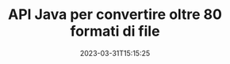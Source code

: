 ---
############################# Static ############################
layout: "product"
date: 2023-03-31T15:15:25
draft: false

product: "Conversion"
product_tag: "conversion"
platform: Java
platform_tag: java

############################# Head ############################
head_title: "Java API di conversione dei documenti | Converti immagini PDF Word Excel PPTX HTML"
head_description: "Java API di conversione dei documenti. Converti PDF Word DOC DOCX, fogli di calcolo Excel PPT PPTX, HTML, PSD, MPT MPP, e-mail MSG EMLX, AutoCAD e formati di file immagine."

############################# Header ############################
title: "API Java per convertire oltre 80 formati di file"
description: "API semplice per integrare la funzionalità di conversione di documenti e immagini nelle applicazioni Java senza installare alcun software esterno."
button:
    enable: true
    icon: "fas fa-arrow-down"
    label: "Scarica la prova gratuita"
    link: "https://downloads.groupdocs.com/conversion/java"

############################# SubMenu ############################
submenu:
    enable: true
    
    left:
        img_alt: "GroupDocs.Conversion for Java"
        image: "https://www.groupdocs.cloud/templates/groupdocs/images/product-logos/groupdocs-conversion-java.png"
        product: "GroupDocs.Conversion"
        platform: "Java"

    middle:
        button:
            # button loop
            - link: "#overview"
              text: "Panoramica"

            # button loop
            - link: "#features"
              text: "Caratteristiche"

            # button loop
            - link: "#support"
              text: "Supporto"

            # button loop
            - link: "https://products.groupdocs.app/conversion"
              text: "Dimostrazione dal vivo"

            # button loop
            - link: "https://purchase.groupdocs.com/pricing/conversion/java"
              text: "Prezzo"

    right:
        link_download: "https://downloads.groupdocs.com/conversion"
        link_learn: "https://docs.groupdocs.com/conversion/java/"
        link_buy: "https://purchase.groupdocs.com"

############################# Overview ############################
overview:
    enable: true
    content: |
      GroupDocs.Conversion for Java combina un potente set di API di conversione dei documenti per visualizzare immagini e formati di documenti nelle tue applicazioni Java senza la necessità di installare software aggiuntivo. Rasterizza in modo nativo i documenti e li converte in SVG+HTML+CSS per migliorare la qualità di visualizzazione dei documenti fornendo al contempo un output di testo vero e ad alta fedeltà. Utilizzando l'API di rendering dei documenti: visualizza rapidamente PDF, HTML, XML, Microsoft Office Word, fogli di lavoro Excel, presentazioni PowerPoint, e-mail di Outlook, diagrammi di Visio, progetti, metafile, immagini e vari altri formati di file con facilità e meno rischi di programmazione. Può anche visualizzare file protetti da password e consentire la rappresentazione di documenti come HTML, immagine o PDF dopo il rendering. La nostra libreria di conversione file è abbastanza personalizzabile, in quanto ti consente di visualizzare l'intero documento o renderizzarlo parzialmente per accelerare il processo. Attraverso GroupDocs.Conversion per l'API Java, puoi visualizzare pagine, intervalli di celle specifici in un foglio di calcolo o persino eseguire il rendering di un singolo livello di documento in formati come PDF e CAD.

      L'API GroupDocs.Conversion for Java ti consente di eseguire il rendering di documenti con/senza annotazioni o commenti per i formati di file supportati. Ti consente inoltre di aggiungere directory di font personalizzate ed estrarre informazioni di base sui documenti come FileType, Extension, Name, PageCount, ecc.
    tabs:
      enable: true
      
      ## TAB ONE ##
      tab_one:
        description: |
          Di seguito è riportata una panoramica di GroupDocs.Conversion for Java:
        
        right:
          enable: true
          icon: "fab fa-html5"
          title: "Panoramica"
          content: |
            * Rileva automaticamente il tipo di file
            * Converti documenti
            * Converti presentazioni
            * Converti fogli di calcolo
            * Converti immagini raster
            * Converti documenti PDF
            * Converti altri formati
            * Applica filigrana
            * Specificare la password del file
            * Personalizza la conversione

      ## TAB TWO ##
      tab_two:
        description: |
          GroupDocs.Conversion for Java supporta la conversione tra tutti i [formati di file di documenti] più diffusi e comunemente usati (https://docs.groupdocs.com/conversion/net/supported-document-formats/).

        left:
          enable: true
          table:
            # table loop
            - title: "Converti da:"
              content: |
                * **Documenti**: DOC, DOCX, DOCM, DOT, DOTX, DOTM, RTF, TXT, ODT, OTT
                * **Fogli di calcolo**: XLS, XLSX, XLSM, XLSB, CSV, XLS2003, ODS, TSV, XLT, XLTX, XLTM, XLAM, FODS, SXC
                * **Presentazioni**: PPT, PPTX, PPS, PPSX, ODP, POT, POTX, POTM, PPTM, PPSM, FODP
                * **Immagini**: TIF, TIFF, JPG, JPEG, PNG, GIF, BMP, ICO, DIB, JPC, JPEG-LS, JPEG2000
                * **Portatile**: PDF, XPS, OXPS, EPUB
                * **HTML**: HTML, HTML, MHTML
                * **Metafile**: EMZ, WMZ
                * **PhotoShop**: PSD
                * **Progetto**: MPP, MPT, MPX
                * **Prospettiva**: PST, OST
                * **E-mail**: MSG, EML, EMLX
                * **Diagrammi**: VSD, VSDX, VSDM, VSS, VSSM, VST, VSTM, VSX, VTX, VDW, VDX, SVG, SVGZ
                * **AutoCAD**: DXF, DWG, DWF, STL, IFC, DWT
                * **PostScript**: EPS, PS, PSL, CGM
                * **CorelDRAW**: CDR, CMX
                * **Altro**: VCF, PLT, LGS, OTG, MD, AI, LOG

        right:
          enable: true
          table:
            # table loop
            - title: "Convertire in:"
              content: |
                * **Documenti**: DOC, DOCX, DOCM, DOT, DOTX, DOTM, RTF, TXT, ODT, OTT
                * **Fogli di calcolo**: XLS, XLSX, XLSM, XLSB, CSV, XLS2003, TSV, XLTX, ODS, XLAM, FODS, DIF, SXC
                * **Presentazioni**: PPT, PPTX, PPS, PPSX, ODP, POTX, POTM, PPTM, PPSM, FODP
                * **Immagini**: TIF, TIFF, JPG, JPEG, PNG, GIF, BMP, ICO, JPEG2000
                * **Metafile**: EMF, WMF, EMZ, WMZ
                * **Diagrammi**: SVGZ
                * **Portatile**: PDF, XPS
                * **HTML**: HTML, HTML, MHTML
                * **Altro**: MD

      ## TAB THREE ##
      tab_three:
        description: |
          GroupDocs.Conversion for Java supporta i seguenti sistemi operativi, framework e gestori di pacchetti:
      
        left:
          enable: true
          table:
            # table loop
            - icon: "fab fa-windows"
              title: "Sistemi operativi"
              content: |
                Windows Desktop, Windows Server, Linux, MacOS

            # table loop
            - icon: "fas fa-code"
              title: "Framework supportati"
              content: |
                Java runtime: J2SE 6.0 and above

        right:
          enable: true
          table:
            # table loop
            - icon: "fas fa-box"
              title: "Gestore di pacchetti"
              content: |
                Maven

            # table loop
            - icon: "fas fa-tools"
              title: "Gestore di pacchetti"
              content: |
                NetBeans, Intellij IDEA, Eclipse, etc.

############################# Features ############################
features:
    enable: true
    title: "GroupDocs.Conversion for Java Funzionalità"

    feature:
      # feature loop
      - icon: "fas fa-copy"
        content: "Facile integrazione e licenza a consumo"

      # feature loop
      - icon: "fas fa-eye"
        content: "Imposta l'opzione di zoom predefinita durante la conversione in parole, diapositive o celle"

      # feature loop
      - icon: "fas fa-bolt"
        content: "Converti in/da tutti i formati di immagine raster più diffusi e assegna DPI, altezza e larghezza all'immagine"
      
      # feature loop
      - icon: "fas fa-file-powerpoint"
        content: "Converti PDF e immagini in scala di grigi e linearizza documenti PDF per il Web"

      # feature loop
      - icon: "fas fa-code"
        content: "Specifica il livello del segnalibro, il livello dell'intestazione e il livello esteso nella conversione da Word a PDF/XPS"

      # feature loop
      - icon: "fas fa-cloud"
        content: "Configura e posiziona la filigrana nel documento convertito come sfondo da visualizzare dietro il testo"

      # feature loop
      - icon: "fas fa-remove-format"
        content: "Rendering dell'intestazione dell'e-mail durante la conversione dall'e-mail"

      # feature loop
      - icon: "fas fa-comment-slash"
        content: "Imposta directory dei caratteri personalizzati e carica/sostituisci esplicitamente i caratteri durante la conversione del documento"

      # feature loop
      - icon: "fas fa-location-arrow"
        content: "Imposta il carattere predefinito per sostituire i caratteri mancanti per la conversione di documenti, diapositive e fogli di calcolo"

      # feature loop
      - icon: "fas fa-wrench"
        content: "Converti foglio di lavoro con linee della griglia e rimuovi commenti dalle diapositive durante la conversione"

      # feature loop
      - icon: "fas fa-columns"
        content: "Converti pagine di documenti specifici in formato PDF e converti intervalli di celle specifici in fogli di calcolo"

      # feature loop
      - icon: "fas fa-file-word"
        content: "Mostra fogli nascosti e salta righe e colonne vuote durante la conversione di fogli di calcolo"

      # feature loop
      - icon: "fas fa-envelope"
        content: "Conta le pagine totali di un documento e imposta la password su un documento non protetto durante la conversione"

      # feature loop
      - icon: "fas fa-print"
        content: "Opzione per rimuovere annotazioni e file incorporati da PDF"

      # feature loop
      - icon: "fas fa-file-archive"
        content: "Crea markup conforme a HTML 5 durante la conversione in HTML"

      # feature loop
      - icon: "fas fa-lock"
        content: "Rileva automaticamente il tipo di origine e restituisce tutte le conversioni possibili durante la conversione da Stream"

      # feature loop
      - icon: "fas fa-file-code"
        content: "Possibilità di restituire ogni pagina in un flusso separato durante la conversione in PDF o HTML"
      
      # feature loop
      - icon: "fas fa-fill-drip"
        content: "Mostra/Nascondi markup, commenti e traccia modifiche durante la conversione da Word"

      # feature loop
      - icon: "fas fa-file-excel"
        content: "Conversione da DOCX a Tiff G3 con opzione di ombreggiatura"

      # feature loop
      - icon: "fas fa-heading"
        content: "Converti layout specifici durante la conversione da documento CAD"

      # feature loop
      - icon: "fas fa-project-diagram"
        content: "Denominazione automatica durante il salvataggio del documento convertito in file"

      # feature loop
      - icon: "fas fa-cube"
        content: "Licenze a consumo supportate per la fatturazione in base all'utilizzo dell'API"

      # feature loop
      - icon: "fab fa-uncharted"
        content: "Converti diagrammi in formati di file di elaborazione testi"
      
      # feature loop
      - icon: "fab fa-uncharted"
        content: "Aggiungi numeri di pagina durante la conversione di HTML in documenti di elaborazione testi"

      # feature loop
      - icon: "fab fa-uncharted"
        content: "Converti documenti XML in qualsiasi formato senza trasformazione"

      # feature loop
      - icon: "fab fa-uncharted"
        content: "Monitora l'avanzamento della conversione dei file (inizio, fine) direttamente dall'applicazione lato client"

    more_feature:
      # more_feature_loop
      - title: "Facile conversione del formato del documento utilizzando Java"
        content: |
          Puoi convertire il formato file di una moltitudine di tipi di documenti utilizzando l'API GroupDocs.Conversion for Java. Qui ti vengono presentate alcune righe di codice per eseguire una conversione di documenti di base utilizzando Java.  
            
          {features.more_feature.step1} 
          {features.more_feature.step2} 
          {features.more_feature.step3} 
            
          ```java    
           // Carica il file di origine DOCX per la conversione
          Converter converter = new Converter("input.docx");
          // Prepara le opzioni di conversione per il formato target PDF
          ConvertOptions convertOptions = new FileType().fromExtension("pdf").getConvertOptions();
          // Converti nel formato PDF
          converter.convert("output.pdf", convertOptions);
          ```
            
      # more_feature_loop
      - title: "Leggi il documento dall'URL o dal percorso per la conversione"
        content: "Utilizzando l'API GroupDocs.Conversion for Java, puoi leggere il documento di input da un percorso file e da un URL. Mentre puoi salvare il documento di output come file o inviare l'output direttamente in un flusso."

      # more_feature_loop
      - title: "Supporto tecnico completo"
        content: |
          GroupDocs.Conversion for Java è un'API semplice e mirata che puoi integrare facilmente nelle tue applicazioni basate su Java. Tuttavia, per essere subito operativi, forniamo anche esempi di codice facili da seguire e una documentazione API completa.  
            
          * PdfA_1A
          * PdfA_1B
          * PdfA_2A
          * PdfA_3A
          * PdfA_2B
          * PdfA_2U
          * PdfA_3B
          * PdfA_3U
          * v1_3
          * v1_4
          * v1_5
          * v1_6
          * v1_7
          * PdfX_1A
          * PdfX3

############################# Support ############################
support:
    enable: true

############################# Solutions ############################
solutions:
    enable: true
    title: "GroupDocs.Conversion offre API di conversione dei documenti per altri ambienti di sviluppo popolari"

    solution:
        # solution loop
        - img_alt: "GroupDocs.Conversion per .NET"
          image: "https://www.groupdocs.cloud/templates/groupdocs/images/product-logos/groupdocs-conversion-net.png"
          product: "GroupDocs.Conversion"
          platform: ".RETE"
          link: "/conversione/rete/"

############################# Back to top ###############################
back_to_top:
  enable: true
---